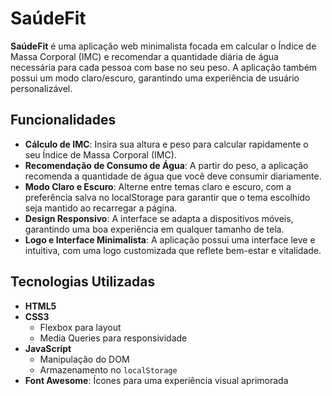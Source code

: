 # SaúdeFit

**SaúdeFit** é uma aplicação web minimalista focada em calcular o Índice de Massa Corporal (IMC) e recomendar a quantidade diária de água necessária para cada pessoa com base no seu peso. A aplicação também possui um modo claro/escuro, garantindo uma experiência de usuário personalizável.

## Funcionalidades

- **Cálculo de IMC**: Insira sua altura e peso para calcular rapidamente o seu Índice de Massa Corporal (IMC).
- **Recomendação de Consumo de Água**: A partir do peso, a aplicação recomenda a quantidade de água que você deve consumir diariamente.
- **Modo Claro e Escuro**: Alterne entre temas claro e escuro, com a preferência salva no localStorage para garantir que o tema escolhido seja mantido ao recarregar a página.
- **Design Responsivo**: A interface se adapta a dispositivos móveis, garantindo uma boa experiência em qualquer tamanho de tela.
- **Logo e Interface Minimalista**: A aplicação possui uma interface leve e intuitiva, com uma logo customizada que reflete bem-estar e vitalidade.

## Tecnologias Utilizadas

- **HTML5**
- **CSS3**
  - Flexbox para layout
  - Media Queries para responsividade
- **JavaScript**
  - Manipulação do DOM
  - Armazenamento no `localStorage`
- **Font Awesome**: Ícones para uma experiência visual aprimorada


